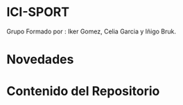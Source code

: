 # ICI-SPORT
Grupo Formado por : Iker Gomez, Celia Garcia y Iñigo Bruk.


# Novedades

# Contenido del Repositorio
